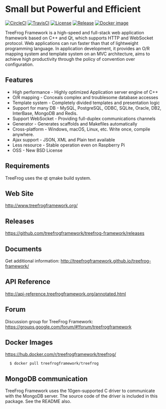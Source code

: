Small but Powerful and Efficient
================================

[![CircleCI](https://circleci.com/gh/treefrogframework/treefrog-framework.svg?style=shield)](https://circleci.com/gh/treefrogframework/treefrog-framework)
[![TravisCI](https://travis-ci.org/treefrogframework/treefrog-framework.svg?branch=master)](https://travis-ci.org/treefrogframework/treefrog-framework)
[![License](https://img.shields.io/badge/License-BSD%203--Clause-blue.svg)](https://opensource.org/licenses/BSD-3-Clause)
[![Release](https://img.shields.io/github/v/release/treefrogframework/treefrog-framework.svg)](https://github.com/treefrogframework/treefrog-framework/releases)
[![Docker image](https://img.shields.io/badge/Docker-image-blue.svg)](https://hub.docker.com/r/treefrogframework/treefrog/)

TreeFrog Framework is a high-speed and full-stack web application framework
based on C++ and Qt, which supports HTTP and WebSocket protocol. Web
applications can run faster than that of lightweight programming language.
In application development, it provides an O/R mapping system and template
system on an MVC architecture, aims to achieve high productivity through the
policy of convention over configuration.

Features
--------
 * High performance  - Highly optimized Application server engine of C++
 * O/R mapping  - Conceals complex and troublesome database accesses
 * Template system  - Completely divided templates and presentation logic
 * Support for many DB  - MySQL, PostgreSQL, ODBC, SQLite, Oracle, DB2,
   InterBase, MongoDB and Redis.
 * Support WebSocket  - Providing full-duplex communications channels
 * Generator  - Generates scaffolds and Makefiles automatically
 * Cross-platform  - Windows, macOS, Linux, etc. Write once, compile
   anywhere.
 * Ajax support  - JSON, XML and Plain text available
 * Less resource  -  Stable operation even on Raspberry Pi
 * OSS  - New BSD License

Requirements
------------
TreeFrog uses the qt qmake build system.

Web Site
--------
 http://www.treefrogframework.org/

Releases
--------
 https://github.com/treefrogframework/treefrog-framework/releases

Documents
---------
 Get additional information:
 http://treefrogframework.github.io/treefrog-framework/

API Reference
-------------
 http://api-reference.treefrogframework.org/annotated.html

Forum
-----
 Discussion group for TreeFrog Framework:
 https://groups.google.com/forum/#!forum/treefrogframework

Docker Images
-------------
  https://hub.docker.com/r/treefrogframework/treefrog/

```
  $ docker pull treefrogframework/treefrog
```

MongoDB communication
---------------------
TreeFrog Framework uses the 10gen-supported C driver to communicate with the
MongoDB server. The source code of the driver is included in this package.
See the README also.
